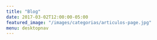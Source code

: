 ```yaml
---
title: "Blog"
date: 2017-03-02T12:00:00-05:00
featured_image: "/images/categorias/articulos-page.jpg"
menu: desktopnav
---
```


